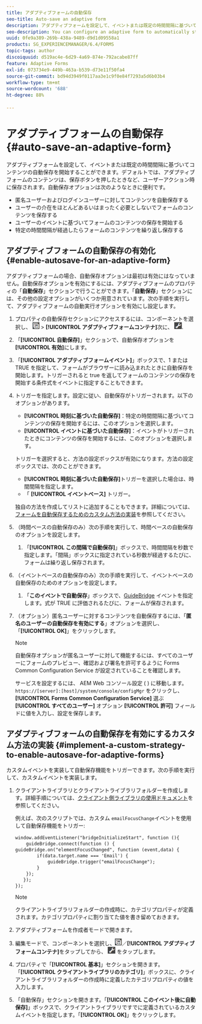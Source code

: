 ```yaml
---
title: アダプティブフォームの自動保存
seo-title: Auto-save an adaptive form
description: アダプティブフォームを設定して、イベントまたは既定の時間間隔に基づいてコンテンツの自動保存を開始することができます。
seo-description: You can configure an adaptive form to automatically start saving the content based on an event or a pre-defined time-interval
uuid: 0fe9a389-269b-438a-9489-d9d1d09558a1
products: SG_EXPERIENCEMANAGER/6.4/FORMS
topic-tags: author
discoiquuid: d519ac4e-6d29-4a69-874e-792acabe87ff
feature: Adaptive Forms
exl-id: 073734e9-449b-463a-b539-d73e11f50fa4
source-git-commit: bd94d3949f0117aa3e1c9f0e84f7293a5d6b03b4
workflow-type: tm+mt
source-wordcount: '688'
ht-degree: 88%

---
```


# アダプティブフォームの自動保存 {#auto-save-an-adaptive-form}

アダプティブフォームを設定して、イベントまたは既定の時間間隔に基づいてコンテンツの自動保存を開始することができます。デフォルトでは、アダプティブフォームのコンテンツは、保存ボタンを押したときなど、ユーザーアクション時に保存されます。自動保存オプションは次のようなときに便利です。

* 匿名ユーザーおよびログインユーザーに対してコンテンツを自動保存する
* ユーザーの介在をほとんどあるいはまったく必要としないでフォームのコンテンツを保存する
* ユーザーのイベントに基づいてフォームのコンテンツの保存を開始する
* 特定の時間間隔が経過したらフォームのコンテンツを繰り返し保存する

## アダプティブフォームの自動保存の有効化 {#enable-autosave-for-an-adaptive-form}

アダプティブフォームの場合、自動保存オプションは最初は有効にはなっていません。自動保存オプションを有効にするには、アダプティブフォームのプロパティの「**自動保存**」セクションで行うことができます。「**自動保存**」セクションには、その他の設定オプションがいくつか用意されています。次の手順を実行して、アダプティブフォームの自動実行オプションを有効にし設定します。

1. プロパティの自動保存セクションにアクセスするには、コンポーネントを選択し、 ![フィールドレベル](assets/field-level.png) > **[!UICONTROL アダプティブフォームコンテナ]**&#x200B;次に、 ![cmppr](assets/cmppr.png).
1. 「**[!UICONTROL 自動保存]**」セクションで、自動保存オプションを&#x200B;**[!UICONTROL 有効]**&#x200B;にします。
1. 「**[!UICONTROL アダプティブフォームイベント]**」ボックスで、1 または TRUE を指定して、フォームがブラウザーに読み込まれたときに自動保存を開始します。トリガーされると true を返してフォームのコンテンツの保存を開始する条件式をイベントに指定することもできます。
1. トリガーを指定します。設定に従い、自動保存がトリガーされます。以下のオプションがあります。

   * **[!UICONTROL 時刻に基づいた自動保存]**：特定の時間間隔に基づいてコンテンツの保存を開始するには、このオプションを選択します。
   * **[!UICONTROL イベントに基づいた自動保存]**：イベントがトリガーされたときにコンテンツの保存を開始するには、このオプションを選択します。

   トリガーを選択すると、方法の設定ボックスが有効になります。方法の設定ボックスでは、次のことができます。

   * **[!UICONTROL 時刻に基づいた自動保存]**&#x200B;トリガーを選択した場合は、時間間隔を指定します。
   * 「 **[!UICONTROL イベントベース]** トリガー。

   独自の方法を作成してリストに追加することもできます。詳細については、[フォームを自動保存するためのカスタム方法の実装](/help/forms/using/auto-save-an-adaptive-form.md#p-implement-a-custom-strategy-to-enable-autosave-for-adaptive-forms-p)を参照してください。

1. （時間ベースの自動保存のみ）次の手順を実行して、時間ベースの自動保存のオプションを設定します。

   1. 「**[!UICONTROL この間隔で自動保存]**」ボックスで、時間間隔を秒数で指定します。「間隔」ボックスに指定されている秒数が経過するたびに、フォームは繰り返し保存されます。

1. （イベントベースの自動保存のみ）次の手順を実行して、イベントベースの自動保存のためのオプションを設定します。

   1. 「**このイベントで自動保存**」ボックスで、[GuideBridge](https://helpx.adobe.com/jp/aem-forms/6/javascript-api/GuideBridge.html) イベントを指定します。式が TRUE に評価されるたびに、フォームが保存されます。

1. （オプション）匿名ユーザーに対するコンテンツを自動保存するには、「**匿名のユーザーの自動保存を有効にする**」オプションを選択し、「**[!UICONTROL OK]**」をクリックします。

   >[!NOTE]
   >
   >自動保存オプションが匿名ユーザーに対して機能するには、すべてのユーザーにフォームのプレビュー、確認および署名を許可するように Forms Common Configuration Service が設定されていることを確認します。
   >
   >サービスを設定するには、 AEM Web コンソール設定 ( ) に移動します。 `https://[server]:[host]/system/console/configMgr` をクリックし、 **[!UICONTROL Forms Common Configuration Service]** 選ぶ **[!UICONTROL すべてのユーザー]** オプション **[!UICONTROL 許可]** フィールドに値を入力し、設定を保存します。

## アダプティブフォームの自動保存を有効にするカスタム方法の実装 {#implement-a-custom-strategy-to-enable-autosave-for-adaptive-forms}

カスタムイベントを実装して自動保存機能をトリガーできます。次の手順を実行して、カスタムイベントを実装します。

1. クライアントライブラリとクライアントライブラリフォルダーを作成します。詳細手順については、[クライアント側ライブラリの使用ドキュメント](/help/sites-developing/clientlibs.md)を参照してください。

   例えば、次のスクリプトでは、カスタム `emailFocusChange`イベントを使用して自動保存機能をトリガー:

   ```
   window.addEventListener("bridgeInitializeStart", function (){   
       guideBridge.connect(function () { guideBridge.on("elementFocusChanged", function (event,data) { 
           if(data.target.name === 'Email') {
               guideBridge.trigger("emailFocusChange");
           }
       });
      });
   });
   ```

   >[!NOTE]
   >
   >クライアントライブラリフォルダーの作成時に、カテゴリプロパティが定義されます。カテゴリプロパティに割り当てた値を書き留めておきます。

1. アダプティブフォームを作成者モードで開きます。

1. 編集モードで、コンポーネントを選択し、![フィールドレベル](assets/field-level.png)／**[!UICONTROL アダプティブフォームコンテナ]**&#x200B;をタップしてから、 ![cmppr](assets/cmppr.png) をタップします。
1. プロパティで「**[!UICONTROL 基本]**」セクションを開きます。「**[!UICONTROL クライアントライブラリのカテゴリ]**」ボックスに、クライアントライブラリフォルダーの作成時に定義したカテゴリプロパティの値を入力します。
1. 「自動保存」セクションを開きます。「**[!UICONTROL このイベント後に自動保存]**」ボックスで、クライアントライブラリですでに定義されているカスタムイベントを指定します。「**[!UICONTROL OK]**」をクリックします。

